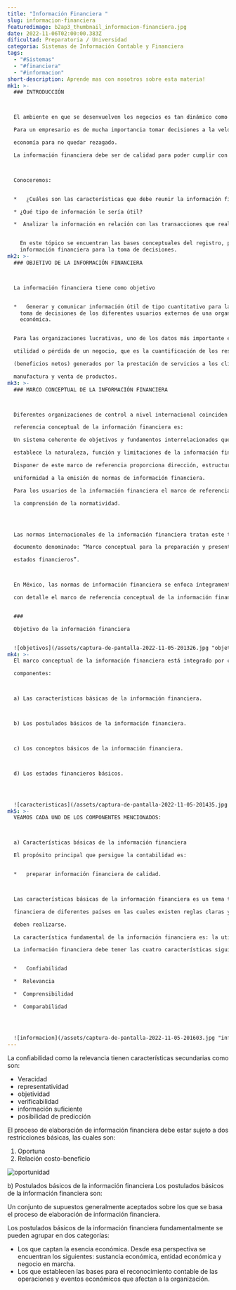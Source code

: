 ```yaml
---
title: "Información Financiera "
slug: informacion-financiera
featuredimage: b2ap3_thumbnail_informacion-financiera.jpg
date: 2022-11-06T02:00:00.383Z
dificultad: Preparatoria / Universidad
categoria: Sistemas de Información Contable y Financiera
tags:
  - "#Sistemas"
  - "#financiera"
  - "#informacion"
short-description: A﻿prende mas con nosotros sobre esta materia!
mk1: >-
  ### INTRODUCCIÓN



  El ambiente en que se desenvuelven los negocios es tan dinámico como la economía de un país.

  Para un empresario es de mucha importancia tomar decisiones a la velocidad con que evoluciona la

  economía para no quedar rezagado.

  La información financiera debe ser de calidad para poder cumplir con su objetivo.



  Conoceremos:


  *   ¿Cuáles son las características que debe reunir la información financiera?

  * ¿Qué tipo de información le sería útil?

  *  Analizar la información en relación con las transacciones que realiza una organización.


    En este tópico se encuentran las bases conceptuales del registro, procesamiento y elaboración de
    información financiera para la toma de decisiones.
mk2: >-
  ### OBJETIVO DE LA INFORMACIÓN FINANCIERA



  La información financiera tiene como objetivo


  *   Generar y comunicar información útil de tipo cuantitativo para la oportuna
    toma de decisiones de los diferentes usuarios externos de una organización
    económica.


  Para las organizaciones lucrativas, uno de los datos más importante es la cifra de

  utilidad o pérdida de un negocio, que es la cuantificación de los resultados

  (beneficios netos) generados por la prestación de servicios a los clientes o por la

  manufactura y venta de productos.
mk3: >-
  ### MARCO CONCEPTUAL DE LA INFORMACIÓN FINANCIERA



  Diferentes organizaciones de control a nivel internacional coinciden en que el marco de

  referencia conceptual de la información financiera es:

  Un sistema coherente de objetivos y fundamentos interrelacionados que

  establece la naturaleza, función y limitaciones de la información financiera.

  Disponer de este marco de referencia proporciona dirección, estructura y

  uniformidad a la emisión de normas de información financiera.

  Para los usuarios de la información financiera el marco de referencia conceptual facilita

  la comprensión de la normatividad.




  Las normas internacionales de la información financiera tratan este tema en el

  documento denominado: “Marco conceptual para la preparación y presentación de los

  estados financieros”.



  En México, las normas de información financiera se enfoca íntegramente a describir

  con detalle el marco de referencia conceptual de la información financiera.


  ### 

  Objetivo de la información financiera


  ![objetivos](/assets/captura-de-pantalla-2022-11-05-201326.jpg "objetivos")
mk4: >-
  El marco conceptual de la información financiera está integrado por cuatro

  componentes:



  a) Las características básicas de la información financiera.



  b) Los postulados básicos de la información financiera.



  c) Los conceptos básicos de la información financiera.



  d) Los estados financieros básicos.




  ![caracteristicas](/assets/captura-de-pantalla-2022-11-05-201435.jpg "caracteristicas")
mk5: >-
  VEAMOS CADA UNO DE LOS COMPONENTES MENCIONADOS:



  a) Características básicas de la información financiera

  El propósito principal que persigue la contabilidad es:


  *   preparar información financiera de calidad.



  Las características básicas de la información financiera es un tema tratado en la normatividad

  financiera de diferentes países en las cuales existen reglas claras y bien explicitas de como

  deben realizarse.

  La característica fundamental de la información financiera es: la utilidad.

  La información financiera debe tener las cuatro características siguientes:


  *   Confiabilidad

  *  Relevancia

  *  Comprensibilidad

  *  Comparabilidad




  ![informacion](/assets/captura-de-pantalla-2022-11-05-201603.jpg "informacion")
---
```



La confiabilidad como la relevancia tienen características secundarias como son:

*   Veracidad
*  representatividad
*  objetividad
*  verificabilidad
*  información suficiente
*  posibilidad de predicción


El proceso de elaboración de información financiera debe estar sujeto a dos restricciones
básicas, las cuales son:

1. Oportuna
2. Relación costo-beneficio

![oportunidad](/assets/captura-de-pantalla-2022-11-05-201721.jpg "oportunidad")

b) Postulados básicos de la información financiera
Los postulados básicos de la información financiera son:


Un conjunto de supuestos generalmente aceptados sobre los que se basa el
proceso de elaboración de información financiera.


Los postulados básicos de la información financiera fundamentalmente se pueden agrupar
en dos categorías:

*   Los que captan la esencia económica. Desde esa perspectiva se encuentran los
  siguientes: sustancia económica, entidad económica y negocio en marcha.
*  Los que establecen las bases para el reconocimiento contable de las operaciones y
  eventos económicos que afectan a la organización.